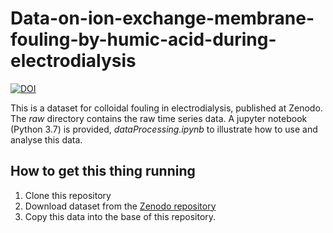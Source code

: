 # Data-on-ion-exchange-membrane-fouling-by-humic-acid-during-electrodialysis

[![DOI](https://zenodo.org/badge/DOI/10.5281/zenodo.3551928.svg)](https://doi.org/10.5281/zenodo.3551928)

This is a dataset for colloidal fouling in electrodialysis, published at Zenodo. The *raw* directory contains the raw time series data. A jupyter notebook (Python 3.7) is provided, *dataProcessing.ipynb* to illustrate how to use and analyse this data. 

## How to get this thing running

1. Clone this repository
2. Download dataset from the [Zenodo repository](https://zenodo.org/deposit/3551928#)
3. Copy this data into the base of this repository.
